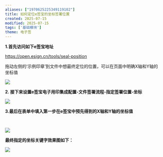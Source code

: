 ```yaml
---
aliases: ["1970625225349119102"]
title: 如何定位e签宝的坐标签署位置
created: 2025-07-15
modified: 2025-07-15
tags: ['基础模块']
theme: 电子签
---
```


**1.首先访问如下e签宝地址**

<https://open.esign.cn/tools/seal-position>

拖动左侧的‘示例印章’到文件中想最终定位的位置，可以在页面中明确X轴和Y轴的坐标值

![](71ca6cfd94d61f4e713c8840ca6f4751.jpg)

**2. 接下来设置e签宝电子用印集成配置-文件签署流程-指定签署位置-坐标**

![](0b990f4ebd633124fa03bebd0468285f.jpg)

**3.最后在表单中填入第一步在e签宝中预先得到的X轴和Y轴的坐标值**

‍

![](035f21d7d3403a27338d3cdee7dc06be.jpg)

**最终指定的坐标关键字效果图如下：**

![](f3c6758a06f831d96c561535c52fc43c.jpg)
